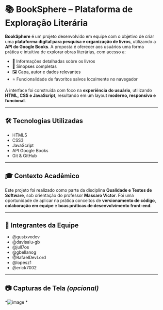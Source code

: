 # 📚 BookSphere – Plataforma de Exploração Literária

**BookSphere** é um projeto desenvolvido em equipe com o objetivo de criar uma **plataforma digital para pesquisa e organização de livros**, utilizando a **API do Google Books**. A proposta é oferecer aos usuários uma forma prática e intuitiva de explorar obras literárias, com acesso a:

- 📖 Informações detalhadas sobre os livros  
- 📝 Sinopses completas  
- 🖼️ Capa, autor e dados relevantes  
- ⭐ Funcionalidade de favoritos salvos localmente no navegador

A interface foi construída com foco na **experiência do usuário**, utilizando **HTML, CSS e JavaScript**, resultando em um layout **moderno, responsivo e funcional**.

---

## 🛠 Tecnologias Utilizadas

- HTML5  
- CSS3  
- JavaScript  
- API Google Books  
- Git & GitHub  

---

## 🎓 Contexto Acadêmico

Este projeto foi realizado como parte da disciplina **Qualidade e Testes de Software**, sob orientação do professor **Massaro Victor**. Foi uma oportunidade de aplicar na prática conceitos de **versionamento de código**, **colaboração em equipe** e **boas práticas de desenvolvimento front-end**.

---

## 👥 Integrantes da Equipe

- @gustxvodev  
- @davisalu-gb
- @jull7os
- @gbellanog 
- @RafaelDevLord
- @lopesz1
- @erick7002

---

## 📷 Capturas de Tela *(opcional)*

*![image](https://github.com/user-attachments/assets/9653f5f8-6e0f-46db-b85c-dbdb0429fbb6)
*

